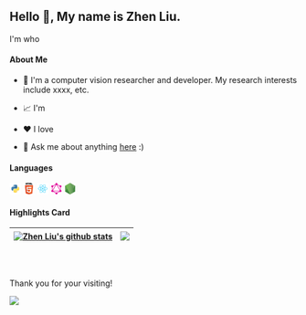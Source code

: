 <!--
### Hi there 👋
**liuzwin98/liuzwin98** is a ✨ _special_ ✨ repository because its `README.md` (this file) appears on your GitHub profile.

Here are some ideas to get you started:

- 🔭 I’m currently working on ...
- 🌱 I’m currently learning ...
- 👯 I’m looking to collaborate on ...
- 🤔 I’m looking for help with ...
- 💬 Ask me about ...
- 📫 How to reach me: ...
- 😄 Pronouns: ...
- ⚡ Fun fact: ...
-->

<!-- <p align="center"><a href="https://anuraghazra.github.io"><img width="80%" alt="Hello, I'm Anurag. I do open source!" src="./assets/gh-readme-header.png" /></a></p>

<br /> -->
## Hello 👋, My name is Zhen Liu.

I'm who

#### About Me

- 💼 I'm a computer vision researcher and developer. My research interests include xxxx, etc.

- 📈 I'm 

- ❤️ I love 

- 💬 Ask me about anything [here](https://github.com/liuzwin98/liuzwin98/issues) :)

#### Languages

<code><img height="20" alt="python" src="https://raw.githubusercontent.com/github/explore/80688e429a7d4ef2fca1e82350fe8e3517d3494d/topics/python/python.png"></code>
<code><img height="20" alt="html" src="https://raw.githubusercontent.com/github/explore/80688e429a7d4ef2fca1e82350fe8e3517d3494d/topics/html/html.png"></code>
<code><img height="20" alt="react" src="https://raw.githubusercontent.com/github/explore/80688e429a7d4ef2fca1e82350fe8e3517d3494d/topics/react/react.png"></code>
<code><img height="20" alt="graphql" src="https://raw.githubusercontent.com/github/explore/5c058a388828bb5fde0bcafd4bc867b5bb3f26f3/topics/graphql/graphql.png"></code>
<code><img height="20" alt="nodejs" src="https://raw.githubusercontent.com/github/explore/80688e429a7d4ef2fca1e82350fe8e3517d3494d/topics/nodejs/nodejs.png"></code>

#### Highlights Card

| <a href="https://github.com/liuzwin98/github-readme-stats"><img align="center" src="https://github-readme-stats.vercel.app/api?username=liuzwin98&show_icons=true&include_all_commits=true&hide_border=true" alt="Zhen Liu's github stats" /></a> | <a href="https://github.com/liuzwin98/github-readme-stats"><img align="center" src="https://github-readme-stats.vercel.app/api/top-langs/?username=liuzwin98&layout=compact&hide_border=true" /></a> |
| ------------- | ------------- |


<!-- 
#### Top Repositories
<a href="https://github.com/liuzwin98/xxxx">
  <img align="center" src="https://github-readme-stats.vercel.app/api/pin/?username=liuzwin98&repo=xxxx" />
</a>  -->

<br />
<br />

Thank you for your visiting!

![](http://profile-counter.glitch.me/liuzwin98/count.svg)
